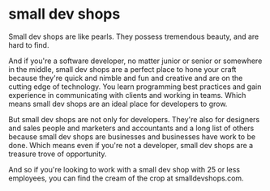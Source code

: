 # small dev shops

Small dev shops are like pearls. They possess tremendous beauty, and are hard to find.

And if you're a software developer, no matter junior or senior or somewhere in the middle, small dev shops are a perfect place to hone your craft because they're quick and nimble and fun and creative and are on the cutting edge of technology. You learn programming best practices and gain experience in communicating with clients and working in teams. Which means small dev shops are an ideal place for developers to grow.  

But small dev shops are not only for developers. They're also for designers and sales people and marketers and accountants and a long list of others because small dev shops are businesses and businesses have work to be done. Which means even if you're not a developer, small dev shops are a treasure trove of opportunity. 

And so if you're looking to work with a small dev shop with 25 or less employees, you can find the cream of the crop at smalldevshops.com. 
